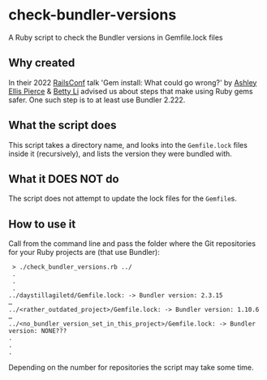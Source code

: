 # check-bundler-versions

A Ruby script to check the Bundler versions in Gemfile.lock files

## Why created

In their 2022 [RailsConf](https://railsconf.org) talk 'Gem install: What could go wrong?'  by [Ashley Ellis Pierce](https://twitter.com/aellispierce) & [Betty Li](https://twitter.com/bettymakes/) advised us about steps that make using Ruby gems safer. One such step is to at least use Bundler 2.222.

## What the script does

This script takes a directory name, and looks into the `Gemfile.lock` files inside it (recursively), and lists the version they were bundled with.

## What it DOES NOT do

The script does not attempt to update the lock files for the `Gemfile`s.

## How to use it

Call from the command line and pass the folder where the Git repositories for your Ruby projects are (that use Bundler):

```
 > ./check_bundler_versions.rb ../
 .
 .
 .
../daystillagiletd/Gemfile.lock: -> Bundler version: 2.3.15
…
../<rather_outdated_project>/Gemfile.lock: -> Bundler version: 1.10.6
…
../<no_bundler_version_set_in_this_project>/Gemfile.lock: -> Bundler version: NONE???
.
.
.
```

Depending on the number for repositories the script may take some time.
